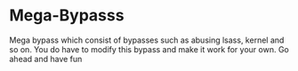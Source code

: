 # Mega-Bypasss
Mega bypass which consist of bypasses such as abusing lsass, kernel and so on. You do have to modify this bypass and make it work for your own. Go ahead and have fun
